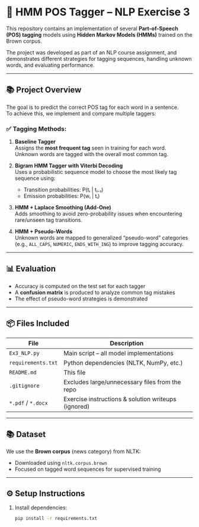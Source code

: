 # 🧠 HMM POS Tagger – NLP Exercise 3

This repository contains an implementation of several **Part-of-Speech (POS) tagging** models using **Hidden Markov Models (HMMs)** trained on the Brown corpus.

The project was developed as part of an NLP course assignment, and demonstrates different strategies for tagging sequences, handling unknown words, and evaluating performance.

---

## 📚 Project Overview

The goal is to predict the correct POS tag for each word in a sentence.  
To achieve this, we implement and compare multiple taggers:

### ✅ Tagging Methods:

1. **Baseline Tagger**  
   Assigns the **most frequent tag** seen in training for each word.  
   Unknown words are tagged with the overall most common tag.

2. **Bigram HMM Tagger with Viterbi Decoding**  
   Uses a probabilistic sequence model to choose the most likely tag sequence using:
   - Transition probabilities: P(tᵢ | tᵢ₋₁)
   - Emission probabilities: P(wᵢ | tᵢ)

3. **HMM + Laplace Smoothing (Add-One)**  
   Adds smoothing to avoid zero-probability issues when encountering rare/unseen tag transitions.

4. **HMM + Pseudo-Words**  
   Unknown words are mapped to generalized “pseudo-word” categories (e.g., `ALL_CAPS`, `NUMERIC`, `ENDS_WITH_ING`) to improve tagging accuracy.

---

## 📊 Evaluation

- Accuracy is computed on the test set for each tagger
- A **confusion matrix** is produced to analyze common tag mistakes
- The effect of pseudo-word strategies is demonstrated

---

## 📦 Files Included

| File               | Description                                     |
|--------------------|-------------------------------------------------|
| `Ex3_NLP.py`       | Main script – all model implementations         |
| `requirements.txt` | Python dependencies (NLTK, NumPy, etc.)         |
| `README.md`        | This file                                        |
| `.gitignore`       | Excludes large/unnecessary files from the repo  |
| `*.pdf` / `*.docx` | Exercise instructions & solution writeups (ignored) |

---

## 📚 Dataset

We use the **Brown corpus** (news category) from NLTK:

- Downloaded using `nltk.corpus.brown`
- Focused on tagged word sequences for supervised training

---

## ⚙️ Setup Instructions

1. Install dependencies:
   ```bash
   pip install -r requirements.txt
